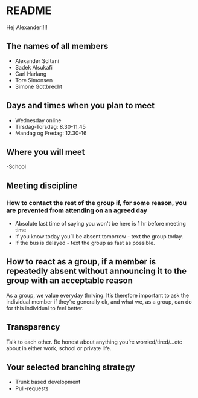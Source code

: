 # README

Hej Alexander!!!!

## The names of all members
- Alexander Soltani
- Sadek Alsukafi
- Carl Harlang
- Tore Simonsen
- Simone Gottbrecht

## Days and times when you plan to meet
- Wednesday online
- Tirsdag-Torsdag: 8.30-11.45
- Mandag og Fredag: 12.30-16
## Where you will meet
-School

## Meeting discipline
### How to contact the rest of the group if, for some reason, you are prevented from attending on an agreed day
- Absolute last time of saying you won't be here is 1 hr before meeting time
- If you know today you’ll be absent tomorrow - text the group today.
- If the bus is delayed - text the group as fast as possible.


## How to react as a group, if a member is repeatedly absent without announcing it to the group with an acceptable reason
As a group, we value everyday thriving. It’s therefore important to ask the individual member if they’re generally ok, and what we, as a group, can do for this individual to feel better.

## Transparency
Talk to each other. Be honest about anything you’re worried/tired/…etc about in either work, school or private life.

## Your selected branching strategy
- Trunk based development
- Pull-requests